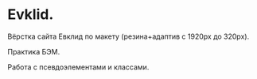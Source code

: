# Evklid.
Вёрстка сайта Евклид по макету (резина+адаптив с 1920px до 320px).

Практика БЭМ.

Работа с псевдоэлементами и классами.


